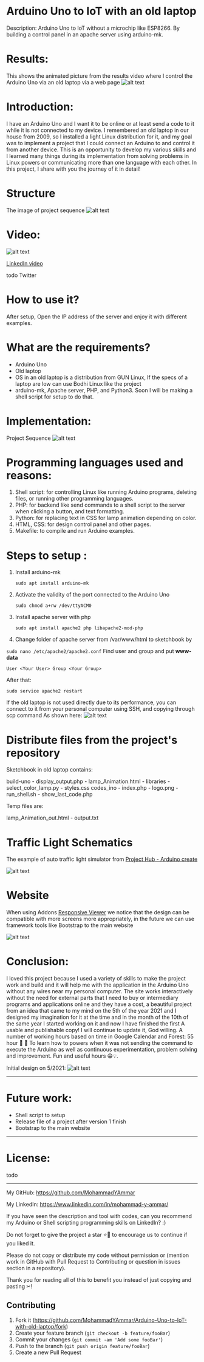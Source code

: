 # Arduino Uno to IoT with an old laptop
Description: Arduino Uno to IoT without a microchip like ESP8266. By building a control panel in an apache server using arduino-mk.

# Results:
This shows the animated picture from the results video where I control the Arduino Uno via an old laptop via a web page
   ![alt text](https://github.com/MohammadYAmmar/Arduino-Uno-to-IoT-with-old-laptop/blob/main/Structure%20and%20Media%20of%20project/GIF%20of%20quick%20result.gif "GIF of result")

# Introduction:
I have an Arduino Uno and I want it to be online or at least send a code to it while it is not connected to my device. I remembered an old laptop in our house from 2009, so I installed a light Linux distribution for it, and my goal was to implement a project that I could connect an Arduino to and control it from another device.
This is an opportunity to develop my various skills and I learned many things during its implementation from solving problems in Linux powers or communicating more than one language with each other. In this project, I share with you the journey of it in detail!

# Structure 
The image of project sequence
   ![alt text](https://github.com/MohammadYAmmar/Arduino-Uno-to-IoT-with-old-laptop/blob/main/Structure%20and%20Media%20of%20project/Image%20Project%20Sequence%203.jpg "Project Structure")


# Video:
   ![alt text](https://github.com/MohammadYAmmar/Arduino-Uno-to-IoT-with-old-laptop/blob/main/Structure%20and%20Media%20of%20project/Project%20Thumbnail.png "Project Thumbnail")
 
 [LinkedIn video](https://www.linkedin.com/posts/mohammad-y-ammar_aepaezaexaewaeyaeuaew-aenaeuaesaezaeuaesabraepaesaelaecaeyaepaej-activity-6863399559163371520-l84H)

todo Twitter

# How to use it?
After setup, Open the IP address of the server and enjoy it with different examples.

# What are the requirements?
- Arduino Uno
- Old laptop
- OS in an old laptop is a distribution from GUN Linux, If the specs of a laptop are low can use Bodhi Linux like the project  
- arduino-mk, Apache server, PHP, and Python3. 
Soon I will be making a shell script for setup to do that.

# Implementation:
Project Sequence 
   ![alt text](https://github.com/MohammadYAmmar/Arduino-Uno-to-IoT-with-old-laptop/blob/main/Structure%20and%20Media%20of%20project/GIF%20Project%20Sequence%202.gif "Project Sequence")

# Programming languages used and reasons:
1. Shell script: for controlling Linux like running Arduino programs, deleting files, or running other programming languages.
2. PHP: for backend like send commands to a shell script to the server when clicking a button, and text formatting.
3. Python: for replacing text in CSS for lamp animation depending on color.
4. HTML, CSS: for design control panel and other pages.
5. Makefile: to compile and run Arduino examples.


# Steps to setup  :
1. Install arduino-mk

   `sudo apt install arduino-mk`
2. Activate the validity of the port connected to the Arduino Uno 

   `sudo chmod a+rw /dev/ttyACM0`
3. Install apache server with php

   `sudo apt install apache2 php libapache2-mod-php`
4. Change folder of apache server from /var/www/html to sketchbook by

`sudo nano /etc/apache2/apache2.conf`
Find user and group and put **www-data**

`User <Your User> Group <Your Group>`

After that:

`sudo service apache2 restart`

If the old laptop is not used directly due to its performance, you can connect to it from your personal computer using SSH, and copying through scp command
As shown here:
   ![alt text](https://github.com/MohammadYAmmar/Arduino-Uno-to-IoT-with-old-laptop/blob/main/Structure%20and%20Media%20of%20project/GIF%20of%20SSH%20and%20scp.gif "SSH and scp")


# Distribute files from the project's repository
Sketchbook in old laptop contains:

build-uno - display_output.php - lamp_Animation.html - libraries - select_color_lamp.py - styles.css
codes_ino - index.php - logo.png - run_shell.sh - show_last_code.php

Temp files are:

lamp_Animation_out.html - output.txt

# Traffic Light Schematics	
The example of auto traffic light simulator from [Project Hub - Arduino create](https://create.arduino.cc/projecthub/techno_z/arduino-traffic-light-simulator-2ec9f7)

   ![alt text](https://github.com/MohammadYAmmar/Arduino-Uno-to-IoT-with-old-laptop/blob/main/Structure%20and%20Media%20of%20project/arduino-traffic-light-circuit-diagram_OzXQN6Ea9r.jpg "Traffic Light Schematics")


# Website 
When using Addons [Responsive Viewer](https://chrome.google.com/webstore/detail/responsive-viewer/inmopeiepgfljkpkidclfgbgbmfcennb) we notice that the design can be compatible with more screens more appropriately, in the future we can use framework tools like Bootstrap to the main website

   ![alt text](https://github.com/MohammadYAmmar/Arduino-Uno-to-IoT-with-old-laptop/blob/main/Structure%20and%20Media%20of%20project/Responsive%20Viewer%20of%20website%20initial%20commit.png "Responsive Viewer")

# Conclusion:
I loved this project because I used a variety of skills to make the project work and build and it will help me with the application in the Arduino Uno without any wires near my personal computer. The site works interactively without the need for external parts that I need to buy or intermediary programs and applications online and they have a cost, a beautiful project from an idea that came to my mind on the 5th of the year 2021 and I designed my imagination for it at the time and in the month of the 10th of the same year I started working on it and now I have finished the first A usable and publishable copy! I will continue to update it, God willing.
A number of working hours based on time in Google Calendar and Forest: 55 hour 📆 🌲
To learn how to powers when it was not sending the command to execute the Arduino as well as continuous experimentation, problem solving and improvement. Fun and useful hours 😁💡.

Initial design on 5/2021: 
   ![alt text](https://github.com/MohammadYAmmar/Arduino-Uno-to-IoT-with-old-laptop/blob/main/Structure%20and%20Media%20of%20project/Idea%20Arduino%20project.png "Idea Arduino project")


---
# Future work:
- Shell script to setup
- Release file of a project after version 1 finish
- Bootstrap to the main website

---
# License:
todo

---

My GitHub: https://github.com/MohammadYAmmar

My LinkedIn: https://www.linkedin.com/in/mohammad-y-ammar/ 

If you have seen the description and tool with codes, can you recommend my Arduino or Shell scripting programming skills on LinkedIn? :)

Do not forget to give the project a star ⭐🌟 to encourage us to continue if you liked it.

Please do not copy or distribute my code without permission or (mention work in GitHub with Pull Request to Contributing or question in issues section in a repository).


Thank you for reading all of this to benefit you instead of just copying and pasting ✂!

## Contributing

1. Fork it (<https://github.com/MohammadYAmmar/Arduino-Uno-to-IoT-with-old-laptop/fork>)
2. Create your feature branch (`git checkout -b feature/fooBar`)
3. Commit your changes (`git commit -am 'Add some fooBar'`)
4. Push to the branch (`git push origin feature/fooBar`)
5. Create a new Pull Request

